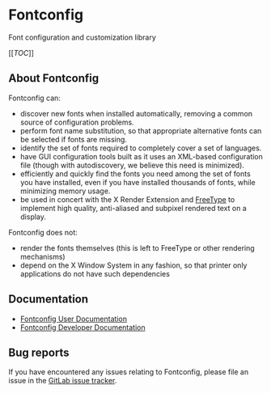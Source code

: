 # Fontconfig

Font configuration and customization library

[[_TOC_]]

## About Fontconfig

Fontconfig can:

* discover new fonts when installed automatically, removing a common source of configuration problems.
* perform font name substitution, so that appropriate alternative fonts can be selected if fonts are missing.
* identify the set of fonts required to completely cover a set of languages.
* have GUI configuration tools built as it uses an XML-based configuration file (though with autodiscovery, we believe this need is minimized).
* efficiently and quickly find the fonts you need among the set of fonts you have installed, even if you have installed thousands of fonts, while minimizing memory usage.
* be used in concert with the X Render Extension and [FreeType](https://www.freedesktop.org/wiki/Software/FreeType/) to implement high quality, anti-aliased and subpixel rendered text on a display.

Fontconfig does not:

* render the fonts themselves (this is left to FreeType or other rendering mechanisms)
* depend on the X Window System in any fashion, so that printer only applications do not have such dependencies

## Documentation

* [Fontconfig User Documentation](https://www.freedesktop.org/software/fontconfig/fontconfig-user.html)
* [Fontconfig Developer Documentation](https://www.freedesktop.org/software/fontconfig/fontconfig-devel/)

## Bug reports

If you have encountered any issues relating to Fontconfig, please file an issue in the [GitLab issue tracker](https://gitlab.freedesktop.org/fontconfig/fontconfig/issues).
